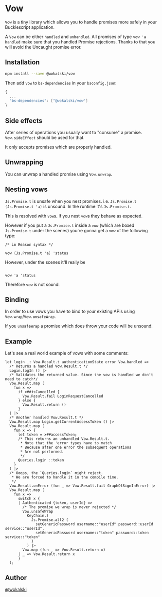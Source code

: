 # Vow

`Vow` is a tiny library which allows you to handle promises more safely in your Bucklescript application.

A `Vow` can be either `handled` and `unhandled`. All promises of type `vow 'a handled` make sure that you handled Promise rejections. Thanks to that you will avoid the Uncaught promise error.

## Installation

```sh
npm install --save @wokalski/vow
```

Then add `vow` to `bs-dependencies` in your `bsconfig.json`:
```js
{
  ...
  "bs-dependencies": ["@wokalski/vow"]
}
```

## Side effects

After series of operations you usually want to "consume" a promise. `Vow.sideEffect` should be used for that.

It only accepts promises which are properly handled.

## Unwrapping

You can unwrap a handled promise using `Vow.unwrap`.

## Nesting vows

`Js.Promise.t` is unsafe when you nest promises. i.e. `Js.Promise.t (Js.Promise.t 'a)` is unsound. In the runtime it's `Js.Promise.t`.

This is resolved with `vow`s. If you nest `vow`s they behave as expected.

However if you put a `Js.Promise.t` inside a `vow` (which are boxed `Js.Promise.t` under the scenes) you're gonna get a `vow` of the following type:

```reason
/* in Reason syntax */

vow (Js.Promise.t 'a) 'status
```
However, under the scenes it'll really be

```reason

vow 'a 'status
```

Therefore `vow` is not sound.

## Binding

In order to use vows you have to bind to your existing APIs using `Vow.wrap`/`Vow.unsafeWrap`.

If you `unsafeWrap` a promise which does throw your code will be unsound.

## Example

Let's see a real world example of vows with some comments:

```reason
let login _: Vow.Result.t authenticationState error Vow.handled =>
  /* Returns a handled Vow.Result.t */
  Login.logIn () |>
  /* Validates the returned value. Since the vow is handled we don't need to catch*/
  Vow.Result.map (
    fun x =>
      if x##isCancelled {
        Vow.Result.fail LoginRequestCancelled
      } else {
        Vow.Result.return ()
      }
  ) |>
  /* Another handled Vow.Result.t */
  Vow.Result.map Login.getCurrentAccessToken () |>
  Vow.Result.map (
    fun x => {
      let token = x##accessToken;
      /* This returns an unhandled Vow.Result.t.
       * Note that the 'error types have to match
       * Because after one error the subsequent operations
       * Are not performed.
       */
      Queries.login ::token
    }
  ) |>
  /* Ooops, the `Queries.login` might reject.
   * We are forced to handle it in the compile time.
   */
  Vow.Result.onError (fun _ => Vow.Result.fail GraphQlSignInError) |>
  Vow.Result.map (
    fun x =>
      switch x {
      | Authenticated {token, userId} =>
        /* The promise we wrap is never rejected */
        Vow.unsafeWrap
          KeyChain.(
            Js.Promise.all2 (
              setGenericPassword username::"userId" password::userId service::"userId",
              setGenericPassword username::"token" password::token service::"token"
            )
          ) |>
        Vow.map (fun _ => Vow.Result.return x)
      | _ => Vow.Result.return x
      }
  );
```

## Author

[@wokalski](http://twitter.com/wokalski) 

